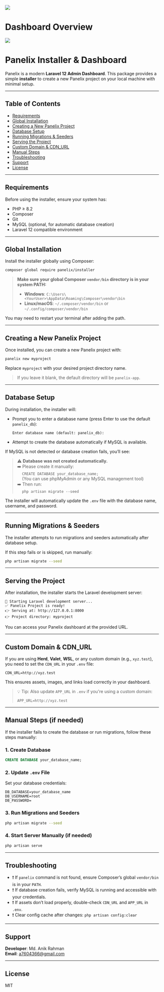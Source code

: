 <img src="https://i.imgur.com/VO2ucH7.png">

# Dashboard Overview
<img src="https://i.imgur.com/4gOEuHE.png">

# Panelix Installer & Dashboard

Panelix is a modern **Laravel 12 Admin Dashboard**. This package provides a simple **installer** to create a new Panelix project on your local machine with minimal setup.

---

## Table of Contents

- [Requirements](#requirements)
- [Global Installation](#global-installation)
- [Creating a New Panelix Project](#creating-a-new-panelix-project)
- [Database Setup](#database-setup)
- [Running Migrations & Seeders](#running-migrations--seeders)
- [Serving the Project](#serving-the-project)
- [Custom Domain & CDN_URL](#custom-domain--cdn_url)
- [Manual Steps](#manual-steps)
- [Troubleshooting](#troubleshooting)
- [Support](#support)
- [License](#license)

---

## Requirements

Before using the installer, ensure your system has:

- PHP ≥ 8.2
- Composer
- Git
- MySQL (optional, for automatic database creation)
- Laravel 12 compatible environment

---

## Global Installation

Install the installer globally using Composer:

```bash
composer global require panelix/installer
```

> **Make sure your global Composer `vendor/bin` directory is in your system PATH:**
>
> - **Windows**: `C:\Users\<YourUser>\AppData\Roaming\Composer\vendor\bin`
> - **Linux/macOS**: `~/.composer/vendor/bin` or `~/.config/composer/vendor/bin`

You may need to restart your terminal after adding the path.

---

## Creating a New Panelix Project

Once installed, you can create a new Panelix project with:

```bash
panelix new myproject
```

Replace `myproject` with your desired project directory name.

> If you leave it blank, the default directory will be `panelix-app`.

---

## Database Setup

During installation, the installer will:

- Prompt you to enter a database name (press Enter to use the default `panelix_db`):

  ```
  Enter database name (default: panelix_db):
  ```

- Attempt to create the database automatically if MySQL is available.

If MySQL is not detected or database creation fails, you’ll see:

> ⚠️ **Database was not created automatically.**  
> ➡️ Please create it manually:  
> &nbsp;&nbsp;&nbsp;&nbsp;`CREATE DATABASE your_database_name;`  
> &nbsp;&nbsp;&nbsp;&nbsp;(You can use phpMyAdmin or any MySQL management tool)  
> ➡️ Then run:  
> &nbsp;&nbsp;&nbsp;&nbsp;`php artisan migrate --seed`

The installer will automatically update the `.env` file with the database name, username, and password.

---

## Running Migrations & Seeders

The installer attempts to run migrations and seeders automatically after database setup.

If this step fails or is skipped, run manually:

```bash
php artisan migrate --seed
```

---

## Serving the Project

After installation, the installer starts the Laravel development server:

```
🚀 Starting Laravel development server...
✅ Panelix Project is ready!
👉 Serving at: http://127.0.0.1:8000
👉 Project directory: myproject
```

You can access your Panelix dashboard at the provided URL.

---

## Custom Domain & CDN_URL

If you are using **Herd**, **Valet**, **WSL**, or any custom domain (e.g., `xyz.test`), you need to set the `CDN_URL` in your `.env` file:

```env
CDN_URL=http://xyz.test
```

This ensures assets, images, and links load correctly in your dashboard.

> 💡 Tip: Also update `APP_URL` in `.env` if you're using a custom domain:
>
> ```env
> APP_URL=http://xyz.test
> ```

---

## Manual Steps (if needed)

If the installer fails to create the database or run migrations, follow these steps manually:

### 1. Create Database

```sql
CREATE DATABASE your_database_name;
```

### 2. Update `.env` File

Set your database credentials:

```env
DB_DATABASE=your_database_name
DB_USERNAME=root
DB_PASSWORD=
```

### 3. Run Migrations and Seeders

```bash
php artisan migrate --seed
```

### 4. Start Server Manually (if needed)

```bash
php artisan serve
```

---

## Troubleshooting

- ❗ If `panelix` command is not found, ensure Composer’s global `vendor/bin` is in your `PATH`.
- ❗ If database creation fails, verify MySQL is running and accessible with your credentials.
- ❗ If assets don’t load properly, double-check `CDN_URL` and `APP_URL` in `.env`.
- ❗ Clear config cache after changes: `php artisan config:clear`

---

## Support

**Developer**: Md. Anik Rahman  
**Email**: [a7604366@gmail.com](mailto:a7604366@gmail.com)

---

## License

MIT

